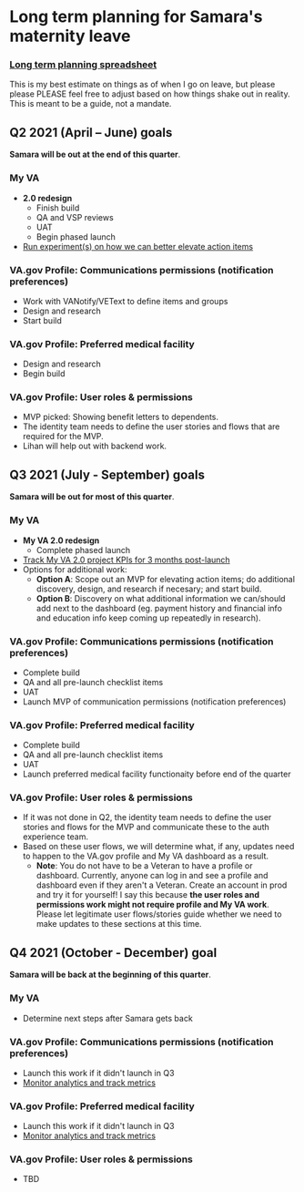 # Long term planning for Samara's maternity leave

### [Long term planning spreadsheet](https://github.com/department-of-veterans-affairs/va.gov-team/blob/master/teams/vsa/teams/authenticated-experience/sprint-objectives/Long%20term%20project%20planning.xlsx)

This is my best estimate on things as of when I go on leave, but please please PLEASE feel free to adjust based on how things shake out in reality. This is meant to be a guide, not a mandate.

## Q2 2021 (April – June) goals

**Samara will be out at the end of this quarter**.

### My VA

- **2.0 redesign**
  - Finish build
  - QA and VSP reviews
  - UAT
  - Begin phased launch
- [Run experiment(s) on how we can better elevate action items](https://github.com/department-of-veterans-affairs/va.gov-team/tree/master/products/identity-personalization/my-va/action-items-discovery)
 
### VA.gov Profile: Communications permissions (notification preferences)

- Work with VANotify/VEText to define items and groups
- Design and research
- Start build

### VA.gov Profile: Preferred medical facility

- Design and research
- Begin build

### VA.gov Profile: User roles & permissions

- MVP picked: Showing benefit letters to dependents.
- The identity team needs to define the user stories and flows that are required for the MVP.
- Lihan will help out with backend work.

## Q3 2021 (July - September) goals

**Samara will be out for most of this quarter**.

### My VA

- **My VA 2.0 redesign**
  - Complete phased launch
- [Track My VA 2.0 project KPIs for 3 months post-launch](https://github.com/department-of-veterans-affairs/va.gov-team/tree/master/products/identity-personalization/my-va#measuring-success)
- Options for additional work:
  - **Option A**: Scope out an MVP for elevating action items; do additional discovery, design, and research if necesary; and start build.
  - **Option B**: Discovery on what additional information we can/should add next to the dashboard (eg. payment history and financial info and education info keep coming up repeatedly in research).
 
### VA.gov Profile: Communications permissions (notification preferences)

- Complete build
- QA and all pre-launch checklist items
- UAT
- Launch MVP of communication permissions (notification preferences)

### VA.gov Profile: Preferred medical facility

- Complete build
- QA and all pre-launch checklist items
- UAT
- Launch preferred medical facility functionaity before end of the quarter

### VA.gov Profile: User roles & permissions

- If it was not done in Q2, the identity team needs to define the user stories and flows for the MVP and communicate these to the auth experience team.
- Based on these user flows, we will determine what, if any, updates need to happen to the VA.gov profile and My VA dashboard as a result.
  -  **Note**: You do not have to be a Veteran to have a profile or dashboard. Currently, anyone can log in and see a profile and dashboard even if they aren't a Veteran. Create an account in prod and try it for yourself! I say this because **the user roles and permissions work might not require profile and My VA work**. Please let legitimate user flows/stories guide whether we need to make updates to these sections at this time. 

## Q4 2021 (October - December) goal

**Samara will be back at the beginning of this quarter**.

### My VA

- Determine next steps after Samara gets back

### VA.gov Profile: Communications permissions (notification preferences)

- Launch this work if it didn't launch in Q3
- [Monitor analytics and track metrics](https://github.com/department-of-veterans-affairs/va.gov-team/tree/master/products/identity-personalization/notifications/notification-preferences#measuring-success)

### VA.gov Profile: Preferred medical facility

- Launch this work if it didn't launch in Q3
- [Monitor analytics and track metrics](https://github.com/department-of-veterans-affairs/va.gov-team/tree/master/products/identity-personalization/profile/preferred-facility#measuring-success)

### VA.gov Profile: User roles & permissions

- TBD
